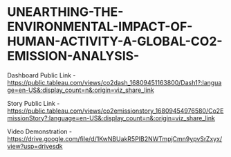 # UNEARTHING-THE-ENVIRONMENTAL-IMPACT-OF-HUMAN-ACTIVITY-A-GLOBAL-CO2-EMISSION-ANALYSIS-


Dashboard Public Link - 
https://public.tableau.com/views/co2dash_16809451163800/Dash1?:language=en-US&:display_count=n&:origin=viz_share_link

Story Public Link -
https://public.tableau.com/views/co2emissionstory_16809454976580/Co2EmissionStory?:language=en-US&:display_count=n&:origin=viz_share_link

Video Demonstration -
https://drive.google.com/file/d/1KwNBUakR5PIB2NWTmpjCmn9ypvSrZxyx/view?usp=drivesdk
